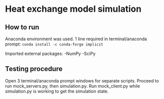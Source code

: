 # Heat exchange model simulation

## How to run
Anaconda environment was used. 1 line required in terminal/anaconda prompt:
`conda install -c conda-forge implicit`

Imported external packages:
-NumPy
-SciPy

## Testing procedure
Open 3 terminal/anaconda prompt windows for separate scripts. Proceed to run mock_servers.py, then simulation.py. Run mock_client.py while simulation.py is working to get the simulation state.
